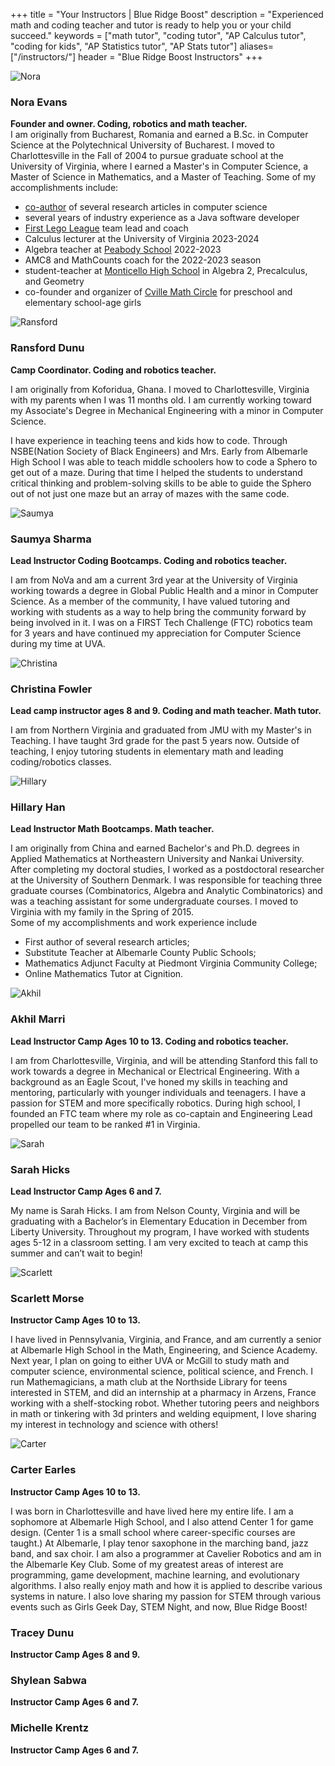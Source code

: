 +++
title = "Your Instructors | Blue Ridge Boost"
description = "Experienced math and coding teacher and tutor is ready to help you or your child succeed."
keywords = ["math tutor", "coding tutor", "AP Calculus tutor", "coding for kids", "AP Statistics tutor", "AP Stats tutor"]
aliases=["/instructors/"]
header = "Blue Ridge Boost Instructors"
+++

<div class="container">
  <div class="row py-2">
    <div class="col-sm-2">
      <a id="nora"></a>
      <img src="/images/evansnora.webp" alt="Nora" class="img-fluid">      
    </div>
    <div class="col-sm-10">
      <h3>Nora Evans</h3>
      <b>Founder and owner. Coding, robotics and math teacher.</b><br>
      I am originally from Bucharest, Romania and earned a B.Sc. in Computer Science at the Polytechnical University of Bucharest. I moved to Charlottesville in the Fall of 2004 to pursue graduate school at the University of Virginia, where I earned a Master's in Computer Science, a Master of Science in Mathematics, and a Master of Teaching. Some of my accomplishments include:

* [co-author](https://scholar.google.com/citations?user=BTsjtmgAAAAJ&hl=en&oi=ao) of several research articles in computer science
* several years of industry experience as a Java software developer
* [First Lego League](https://www.firstinspires.org/robotics/fll/what-is-first-lego-league) team lead and coach
* Calculus lecturer at the University of Virginia 2023-2024
* Algebra teacher at [Peabody School](https://peabodyschool.org/) 2022-2023
* AMC8 and MathCounts coach for the 2022-2023 season
* student-teacher at [Monticello High School](https://mohs.k12albemarle.org/) in Algebra 2, Precalculus, and Geometry 
* co-founder and organizer of [Cville Math Circle](https://cvillemathcircle.org/) for preschool and elementary school-age girls
    </div>
  </div>
  <div class="row">
    <div class="col-sm-2"><a id="ransford"></a>
      <img src="/images/ransford.jpg" alt="Ransford" class="img-fluid">      
    </div>
    <div class="col-sm-10">
      <h3>Ransford Dunu</h3>
      <b>Camp Coordinator. Coding and robotics teacher.</b><br>
      <p>I am originally from Koforidua, Ghana. I moved to Charlottesville, Virginia with my parents when I was 11 months old. I am currently working toward my Associate's Degree in Mechanical Engineering with a minor in Computer Science.</p>
      <p>I have experience in teaching teens and kids how to code. Through NSBE(Nation Society of Black Engineers) and Mrs. Early from Albemarle High School I was able to teach middle schoolers how to code a Sphero to get out of a maze. During that time I helped the students to understand critical thinking and problem-solving skills to be able to guide the Sphero out of not just one maze but an array of mazes with the same code.</p>
    </div>
  </div>
  <div class="row">
    <div class="col-sm-2"><a id="saumya"></a>
      <p></p>
      <img src="/images/saumya.png" alt="Saumya" class="img-fluid"> 
    </div>
    <div class="col-sm-10">
    <h3>Saumya Sharma</h3>
    <b>Lead Instructor Coding Bootcamps. Coding and robotics teacher.</b><br>
    <p>I am from NoVa  and am a current 3rd year at the University of Virginia working towards a degree in Global Public Health and a minor in Computer Science. As a member of the community, I have valued tutoring and working with students as a way to help bring the community forward by being involved in it. I was on a FIRST Tech Challenge (FTC) robotics team for 3 years and have continued my appreciation for Computer Science during my time at UVA.</p>
  </div>
  <div class="row">
    <div class="col-sm-2"><a id="christina"></a>
      <p></p>
      <img src="/images/christina.png" alt="Christina" class="img-fluid"> 
    </div>
    <div class="col-sm-10">
    <h3>Christina Fowler</h3>
    <b>Lead camp instructor ages 8 and 9. Coding and math teacher. Math tutor.</b><br>
    <p>I am from Northern Virginia and graduated from JMU with my Master's in Teaching. I have taught 3rd grade for the past 5 years now. Outside of teaching, I enjoy tutoring students in elementary math and leading coding/robotics classes.</p>
  </div>
  <div class="row">
    <div class="col-sm-2"><a id="hillary"></a>
      <p></p>
      <img src="/images/HillaryHan.jpg" alt="Hillary" class="img-fluid"> 
    </div>
    <div class="col-sm-10">
    <h3>Hillary Han</h3>
    <b>Lead Instructor Math Bootcamps. Math teacher.</b><br>
    <p>I am originally from China and earned Bachelor's and Ph.D. degrees in Applied Mathematics at Northeastern University and Nankai University. After completing my doctoral studies, I worked as a postdoctoral researcher at the University of Southern Denmark. I was responsible for teaching three graduate courses (Combinatorics, Algebra and Analytic Combinatorics) and was a teaching assistant for some undergraduate courses. I moved to Virginia with my family in the Spring of 2015.<br>
    Some of my accomplishments and work experience include<ul>
      <li>First author of several research articles;
      <li>Substitute Teacher at Albemarle County Public Schools;
      <li>Mathematics Adjunct Faculty at Piedmont Virginia Community College;
      <li>Online Mathematics Tutor at Cignition.
    </ul>
</p>
  </div>
  <div class="row">
    <div class="col-sm-2"><a id="akhil"></a>
      <p></p>
      <img src="/images/akhil.jpg" alt="Akhil" class="img-fluid">
    </div>
      <div class="col-sm-10">
      <h3>Akhil Marri</h3>
      <b>Lead Instructor Camp Ages 10 to 13. Coding and robotics teacher.</b><br>
      <p>I am from Charlottesville, Virginia, and will be attending Stanford this fall to work towards a degree in Mechanical or Electrical Engineering. With a background as an Eagle Scout, I've honed my skills in teaching and mentoring, particularly with younger individuals and teenagers. I have a passion for STEM and more specifically robotics. During high school, I founded an FTC team where my role as co-captain and Engineering Lead propelled our team to be ranked #1 in Virginia.</p>
    </div>
  </div>
  <div class="row">
    <div class="col-sm-2"><a id="sarah"></a>
      <p></p>
      <img src="/images/sarah.jpg" alt="Sarah" class="img-fluid"> 
    </div>
    <div class="col-sm-10">
      <h3>Sarah Hicks</h3>
      <b>Lead Instructor Camp Ages 6 and 7.</b><br>
      <p>My name is Sarah Hicks. I am from Nelson County, Virginia and will be graduating with a Bachelor’s in Elementary Education in December from Liberty University. Throughout my program, I have worked with students ages 5-12 in a classroom setting. I am very excited to teach at camp this summer and can’t wait to begin!</p>
    </div>
  </div>
  <div class="row">
    <div class="col-sm-2"><a id="scarlett"></a>
      <p></p>
      <img src="/images/scarlett.jpg" alt="Scarlett" class="img-fluid"> 
    </div>
    <div class="col-sm-10">
      <h3>Scarlett Morse</h3>
      <b>Instructor Camp Ages 10 to 13.</b><br>
      <p>I have lived in Pennsylvania, Virginia, and France, and am currently a senior at Albemarle High School in the Math, Engineering, and Science Academy. Next year, I plan on going to either UVA or McGill to study math and computer science, environmental science, political science, and French. I run Mathemagicians, a math club at the Northside Library for teens interested in STEM, and did an internship at a pharmacy in Arzens, France working with a shelf-stocking robot. Whether tutoring peers and neighbors in math or tinkering with 3d printers and welding equipment, I love sharing my interest in technology and science with others!</p>
    </div>
  </div>
  <div class="row">
    <div class="col-sm-2"><a id="carter"></a>
      <p></p>
      <img src="/images/carter.PNG" alt="Carter" class="img-fluid"> 
    </div>
    <div class="col-sm-10">
      <h3>Carter Earles</h3>
      <b>Instructor Camp Ages 10 to 13.</b><br>
      <p>I was born in Charlottesville and have lived here my entire life. I am a sophomore at Albemarle High School, and I also attend Center 1 for game design. (Center 1 is a small school where career-specific courses are taught.) At Albemarle, I play tenor saxophone in the marching band, jazz band, and sax choir. I am also a programmer at Cavelier Robotics and am in the Albemarle Key Club. Some of my greatest areas of interest are programming, game development, machine learning, and evolutionary algorithms. I also really enjoy math and how it is applied to describe various systems in nature. I also love sharing my passion for STEM through various events such as Girls Geek Day, STEM Night, and now, Blue Ridge Boost!</p>
    </div>
  </div>
  <div class="row">
    <div class="col-sm-2"><a id="tracey"></a>
      <p></p>
      <!-- <img src="" alt="Tracey" class="img-fluid">  -->
    </div>
    <div class="col-sm-10">
      <h3>Tracey Dunu</h3>
      <b>Instructor Camp Ages 8 and 9.</b><br>
      <p></p>
    </div>
  </div>
  <div class="row">
    <div class="col-sm-2"><a id="shylean"></a>
      <p></p>
      <!-- <img src="" alt="Shylean" class="img-fluid">  -->
    </div>
    <div class="col-sm-10">
      <h3>Shylean Sabwa</h3>
      <b>Instructor Camp Ages 6 and 7.</b><br>
      <p></p>
    </div>
  </div>
  <div class="row">
    <div class="col-sm-2"><a id="michelle"></a>
      <p></p>
      <!-- <img src="" alt="Shylean" class="img-fluid">  -->
    </div>
    <div class="col-sm-10">
      <h3>Michelle Krentz</h3>
      <b>Instructor Camp Ages 6 and 7.</b><br>
      <p></p>
    </div>
  </div>
</div>

<p></p>
